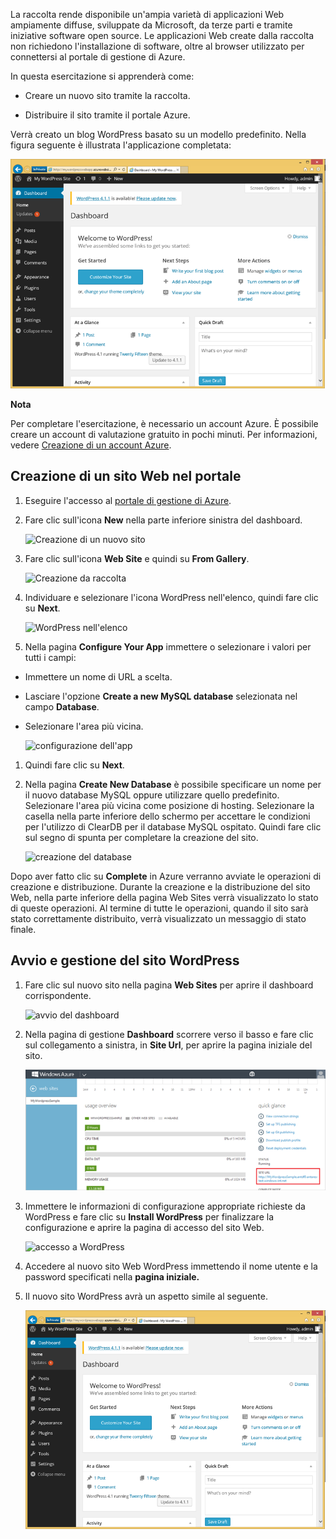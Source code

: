La raccolta rende disponibile un'ampia varietà di applicazioni Web ampiamente diffuse, sviluppate da Microsoft, da terze parti e tramite iniziative software open source. Le applicazioni Web create dalla raccolta non richiedono l'installazione di software, oltre al browser utilizzato per connettersi al portale di gestione di Azure.

In questa esercitazione si apprenderà come:

* Creare un nuovo sito tramite la raccolta.

* Distribuire il sito tramite il portale Azure.

Verrà creato un blog WordPress basato su un modello predefinito. Nella figura seguente è illustrata l'applicazione completata:

![Wordpress blog](./media/website-from-gallery/wordpressgallery-09.png)
<div class="dev-callout"><strong>Nota</strong>
<p>Per completare l'esercitazione, è necessario un account Azure. È possibile creare un account di valutazione gratuito in pochi minuti. Per informazioni, vedere <a href="http://www.windowsazure.com/en-us/develop/php/tutorials/create-a-windows-azure-account/" target="_blank">Creazione di un account Azure</a>.</p>
</div>

## Creazione di un sito Web nel portale

1.  Eseguire l'accesso al [portale di gestione di Azure][1].

2.  Fare clic sull'icona **New** nella parte inferiore sinistra del dashboard.
    
    ![Creazione di un nuovo
    sito](./media/website-from-gallery/wordpressgallery-01.png)

3.  Fare clic sull'icona **Web Site** e quindi su **From Gallery**.
    
    ![Creazione da
    raccolta](./media/website-from-gallery/wordpressgallery-02.png)

4.  Individuare e selezionare l'icona WordPress nell'elenco, quindi fare clic su **Next**.
    
    ![WordPress
    nell'elenco](./media/website-from-gallery/wordpressgallery-03.png)

5.  Nella pagina **Configure Your App** immettere o selezionare i valori per tutti i campi:

* Immettere un nome di URL a scelta.
* Lasciare l'opzione **Create a new MySQL database** selezionata nel campo **Database**.
* Selezionare l'area più vicina.
  
  ![configurazione
  dell'app](./media/website-from-gallery/wordpressgallery-04.png)

1.  Quindi fare clic su **Next**.

2.  Nella pagina **Create New Database** è possibile specificare un nome per il nuovo database MySQL oppure utilizzare quello predefinito. Selezionare l'area più vicina come posizione di hosting. Selezionare la casella nella parte inferiore dello schermo per accettare le condizioni per l'utilizzo di ClearDB per il database MySQL ospitato. Quindi fare clic sul segno di spunta per completare la creazione del sito.
    
    ![creazione del
    database](./media/website-from-gallery/wordpressgallery-05.png)

Dopo aver fatto clic su **Complete** in Azure verranno avviate le operazioni di creazione e distribuzione. Durante la creazione e la distribuzione del sito Web, nella parte inferiore della pagina Web Sites verrà visualizzato lo stato di queste operazioni. Al termine di tutte le operazioni, quando il sito sarà stato correttamente distribuito, verrà visualizzato un messaggio di stato finale.

## Avvio e gestione del sito WordPress

1.  Fare clic sul nuovo sito nella pagina **Web Sites** per aprire il dashboard corrispondente.
    
    ![avvio del
    dashboard](./media/website-from-gallery/wordpressgallery-06.png)

2.  Nella pagina di gestione **Dashboard** scorrere verso il basso e fare clic sul collegamento a sinistra, in **Site Url**, per aprire la pagina iniziale del sito.
    
    ![URL sito](./media/website-from-gallery/wordpressgallery-07.png)

3.  Immettere le informazioni di configurazione appropriate richieste da WordPress e fare clic su **Install WordPress** per finalizzare la configurazione e aprire la pagina di accesso del sito Web.
    
    ![accesso a
    WordPress](./media/website-from-gallery/wordpressgallery-08.png)

4.  Accedere al nuovo sito Web WordPress immettendo il nome utente e la password specificati nella **pagina iniziale.**

5.  Il nuovo sito WordPress avrà un aspetto simile al seguente.
    
    ![sito
    WordPress](./media/website-from-gallery/wordpressgallery-09.png)



[1]: http://manage.windowsazure.com